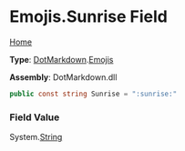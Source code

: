 # Emojis\.Sunrise Field

[Home](../../../README.md)

**Type**: [DotMarkdown](../../README.md)\.[Emojis](../README.md)

**Assembly**: DotMarkdown\.dll

```csharp
public const string Sunrise = ":sunrise:"
```

### Field Value

System\.[String](https://docs.microsoft.com/en-us/dotnet/api/system.string)